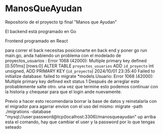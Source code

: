 # ManosQueAyudan
Repositorio de el proyecto tp final "Manos que Ayudan"


El backend está programado en Go

Frontend programado en React

para correr el back necesitas posicionarte en back end y poner go run main.go, anda habiendo un problema con el modelado de proyectos_usuarios :
Error 1068 (42000): Multiple primary key defined
[0.501ms] [rows:0] ALTER TABLE `proyectos_usuarios` ADD `id_proyecto` int unsigned, ADD PRIMARY KEY (`id_proyecto`)
2024/10/01 23:35:40 Failed to initialize database: failed to migrate *models.Usuario: Error 1068 (42000): Multiple primary key defined
exit status 1
Después de arreglar este probablemente salte otro. una vez que termine esto podemos continuar con la historia y chequear para que el login ande nuevamente.

Previo a hacer esto recomendaria borrar la base de datos y reinstalarla con el migrador para agarrar envion con el uso del mismo:
migrate -path ./migrations -database "mysql://user:password@tcp(localhost:3306)/manosqueayudan" up
arriba esta el comando, hay que cambiar el user y la password por lo que tengas seteado